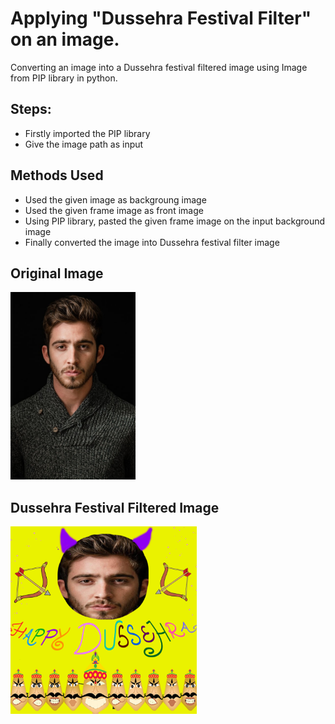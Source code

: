 # Applying "Dussehra Festival Filter" on an image.

Converting an image into a Dussehra festival filtered image using Image from PIP library in python.

## Steps:
* Firstly imported the PIP library 
* Give the image path as input

## Methods Used
* Used the given image as backgroung image
* Used the given frame image as front image
* Using PIP library, pasted the given frame image on the input background image 
* Finally converted the image into Dussehra festival filter image


## Original Image
<img src="Images/Image.jpg" height="300px">

## Dussehra Festival Filtered Image
<img src="Images/Dussehra Filtered Image.PNG" height="300px">
